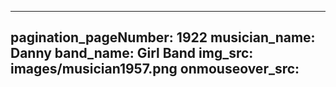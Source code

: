 ------
pagination_pageNumber: 1922
musician_name: Danny
band_name: Girl Band
img_src: images/musician1957.png
onmouseover_src: 
------